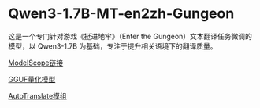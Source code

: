 # Qwen3-1.7B-MT-en2zh-Gungeon
这是一个专门针对游戏《挺进地牢》（Enter the Gungeon）文本翻译任务微调的模型，以 Qwen3-1.7B 为基础，专注于提升相关语境下的翻译质量。

[ModelScope链接](https://www.modelscope.cn/models/kleirof/Qwen3-1.7B-MT-en2zh-Gungeon/)

[GGUF量化模型](https://www.modelscope.cn/models/kleirof/Qwen3-1.7B-MT-en2zh-Gungeon-GGUF/)

[AutoTranslate模组](https://thunderstore.io/c/enter-the-gungeon/p/KLEIROF/Auto_Translate/)
